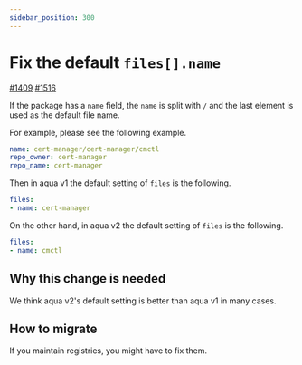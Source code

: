 ```yaml
---
sidebar_position: 300
---
```


# Fix the default `files[].name`

[#1409](https://github.com/aquaproj/aqua/issues/1409) [#1516](https://github.com/aquaproj/aqua/pull/1516)

If the package has a `name` field, the `name` is split with `/` and the last element is used as the default file name.

For example, please see the following example.

```yaml
name: cert-manager/cert-manager/cmctl
repo_owner: cert-manager
repo_name: cert-manager
```

Then in aqua v1 the default setting of `files` is the following.

```yaml
files:
- name: cert-manager
```

On the other hand, in aqua v2 the default setting of `files` is the following.

```yaml
files:
- name: cmctl
```

## Why this change is needed

We think aqua v2's default setting is better than aqua v1 in many cases.

## How to migrate

If you maintain registries, you might have to fix them.
